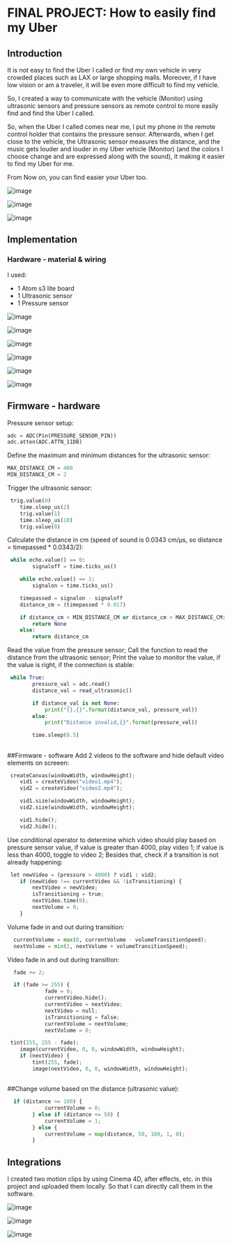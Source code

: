 # FINAL PROJECT: How to easily find my Uber
## Introduction
It is not easy to find the Uber I called or find my own vehicle in very crowded places such as LAX or large shopping malls.
Moreover, if I have low vision or am a traveler, it will be even more difficult to find my vehicle.

So, I created a way to communicate with the vehicle (Monitor) using ultrasonic sensors and pressure sensors as remote control to more easily find and find the Uber I called.

So, when the Uber I called comes near me, I put my phone in the remote control holder that contains the pressure sensor. Afterwards, when I get close to the vehicle, the Ultrasonic sensor measures the distance, and the music gets louder and louder in my Uber vehicle (Monitor) (and the colors I choose change and are expressed along with the sound), it making it easier to find my Uber for me. 

From Now on, you can find easier your Uber too.

![image](img/1.png)



![image](img/5.png)


![image](img/6.png)

##
## Implementation
### Hardware - material & wiring
I used:

- 1 Atom s3 lite board
- 1 Ultrasonic sensor
- 1 Pressure sensor

![image](img/Flowchart.jpg)

![image](img/11.jpg)

![image](img/12.jpg)

![image](img/13.jpg)

![image](img/14.jpg)

![image](img/15.jpg)

##
## Firmware - hardware
Pressure sensor setup:

``` py
adc = ADC(Pin(PRESSURE_SENSOR_PIN))
adc.atten(ADC.ATTN_11DB)
```

Define the maximum and minimum distances for the ultrasonic sensor:
``` py
MAX_DISTANCE_CM = 400
MIN_DISTANCE_CM = 2  
```

Trigger the ultrasonic sensor:

``` py
 trig.value(0)
    time.sleep_us(2)
    trig.value(1)
    time.sleep_us(10)
    trig.value(0)
```

Calculate the distance in cm (speed of sound is 0.0343 cm/µs, so distance = timepassed * 0.0343/2):
``` py
 while echo.value() == 0:
        signaloff = time.ticks_us()

    while echo.value() == 1:
        signalon = time.ticks_us()

    timepassed = signalon - signaloff
    distance_cm = (timepassed * 0.017)

    if distance_cm < MIN_DISTANCE_CM or distance_cm > MAX_DISTANCE_CM:
        return None
    else:
        return distance_cm
```

Read the value from the pressure sensor; Call the function to read the distance from the ultrasonic sensor; Print the value to monitor the value, if the value is right, if the connection is stable:
``` py
 while True:
        pressure_val = adc.read()
        distance_val = read_ultrasonic()

        if distance_val is not None:
            print("{},{}".format(distance_val, pressure_val))
        else:
            print("Distance invalid,{}".format(pressure_val))

        time.sleep(0.5)
```


##
##Firmware - software
Add 2 videos to the software and hide default video elements on screeen:
``` py
 createCanvas(windowWidth, windowHeight);
    vid1 = createVideo("video1.mp4");
    vid2 = createVideo("video2.mp4");

    vid1.size(windowWidth, windowHeight);
    vid2.size(windowWidth, windowHeight);

    vid1.hide();
    vid2.hide(); 
```

Use conditional operator to determine which video should play based on pressure sensor value, if value is greater than 4000, play video 1; if value is less than 4000, toggle to video 2; Besides that, check if a transition is not already happening:
``` py
 let newVideo = (pressure > 4000) ? vid1 : vid2;
    if (newVideo !== currentVideo && !isTransitioning) {
        nextVideo = newVideo;
        isTransitioning = true;
        nextVideo.time(0);
        nextVolume = 0;
    }
```


Volume fade in and out during transition:
``` py
  currentVolume = max(0, currentVolume - volumeTransitionSpeed);
  nextVolume = min(1, nextVolume + volumeTransitionSpeed);
```

Video fade in and out during transition:
``` py
  fade += 2;
```

``` py
  if (fade >= 255) {
            fade = 0;
            currentVideo.hide();
            currentVideo = nextVideo;
            nextVideo = null;
            isTransitioning = false;
            currentVolume = nextVolume;
            nextVolume = 0;
```

``` py
 tint(255, 255 - fade);
    image(currentVideo, 0, 0, windowWidth, windowHeight);
    if (nextVideo) {
        tint(255, fade);
        image(nextVideo, 0, 0, windowWidth, windowHeight);
```

##
##Change volume based on the distance (ultrasonic value):

``` py
  if (distance >= 100) {
            currentVolume = 0;
        } else if (distance <= 50) {
            currentVolume = 1;
        } else {
            currentVolume = map(distance, 50, 100, 1, 0);
        }
```

##
## Integrations
I created two motion clips by using Cinema 4D, after effects, etc. in this project and uploaded them locally. So that I can directly call them in the software.

![image](img/list.jpg)

![image](img/3D.jpg)

![image](img/after.jpg)
